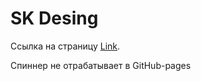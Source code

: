 # SK Desing

Ссылка на страницу [Link](https://dirover.github.io/SK_Design/).

Спиннер не отрабатывает в GitHub-pages
